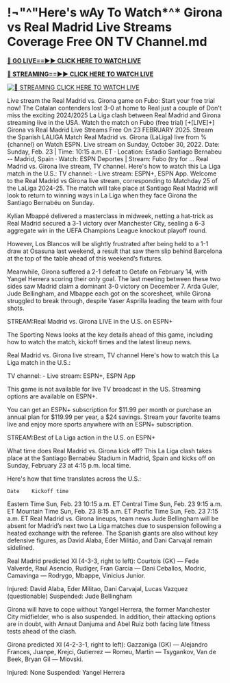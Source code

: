 # !¬"^"Here's wAy To Watch*^* Girona vs Real Madrid Live Streams Coverage Free ON TV Channel.md

**[🔴 GO LIVE==►► CLICK HERE TO WATCH LIVE](https://sushi-hour.blogspot.com/2025/02/soccer.html)**

**[🔴 STREAMING==►► CLICK HERE TO WATCH LIVE](https://sushi-hour.blogspot.com/2025/02/soccer.html)**

[![🔴 STREAMING CLICK HERE TO WATCH LIVE](https://blogger.googleusercontent.com/img/b/R29vZ2xl/AVvXsEiRpcxFFZMMTQJrucbc7W_PpOeHAAvL7i57WfnM-mI5TuD1e0jdacmEjLoYHYoR-T8sPzooCOApq6mHdX6ieT1MIGDBOap5u0G8q3ANgYrorrNaog8orgjYtsXbFb8OLatZD8ebcbbYw5GEpWMqCalvfjLnjOyPGpCWy03E7xe53v8rLkfpGce8TW2TJ4SV/s320/szxdcfgvbjnk.gif)](https://sushi-hour.blogspot.com/2025/02/soccer.html)

Live stream the Real Madrid vs. Girona game on Fubo: Start your free trial now! The Catalan contenders lost 3-0 at home to Real just a couple of
Don't miss the exciting 2024/2025 La Liga clash between Real Madrid and Girona streaming live in the USA. Watch the match on Fubo (free trial)
[+[LIVE]+] Girona vs Real Madrid Live Streams Free On 23 FEBRUARY 2025.
Stream the Spanish LALIGA Match Real Madrid vs. Girona (LaLiga) live from %{channel} on Watch ESPN. Live stream on Sunday, October 30, 2022.
Date: Sunday, Feb. 23 | Time: 10:15 a.m. ET · Location: Estadio Santiago Bernabeu -- Madrid, Spain · Watch: ESPN Deportes | Stream: Fubo (try for ...
Real Madrid vs. Girona live stream, TV channel. Here's how to watch this La Liga match in the U.S.: TV channel: - Live stream: ESPN+, ESPN App.
Welcome to the Real Madrid vs Girona live stream, corresponding to Matchday 25 of the LaLiga 2024-25. The match will take place at Santiago
Real Madrid will look to return to winning ways in La Liga when they face Girona the Santiago Bernabéu on Sunday.

Kylian Mbappé delivered a masterclass in midweek, netting a hat-trick as Real Madrid secured a 3-1 victory over Manchester City, sealing a 6-3 aggregate win in the UEFA Champions League knockout playoff round.

However, Los Blancos will be slightly frustrated after being held to a 1-1 draw at Osasuna last weekend, a result that saw them slip behind Barcelona at the top of the table ahead of this weekend’s fixtures.

Meanwhile, Girona suffered a 2-1 defeat to Getafe on February 14, with Yangel Herrera scoring their only goal. The last meeting between these two sides saw Madrid claim a dominant 3-0 victory on December 7. Arda Guler, Jude Bellingham, and Mbappe each got on the scoresheet, while Girona struggled to break through, despite Yaser Asprilla leading the team with four shots.


STREAM:Real Madrid vs. Girona LIVE in the U.S. on ESPN+

The Sporting News looks at the key details ahead of this game, including how to watch the match, kickoff times and the latest lineup news.

Real Madrid vs. Girona live stream, TV channel
Here's how to watch this La Liga match in the U.S.:

TV channel: -
Live stream: ESPN+, ESPN App

This game is not available for live TV broadcast in the US. Streaming options are available on ESPN+.

You can get an ESPN+ subscription for $11.99 per month or purchase an annual plan for $119.99 per year, a $24 savings. Stream your favorite teams live and enjoy more sports anywhere with an ESPN+ subscription.


STREAM:Best of La Liga action in the U.S. on ESPN+

What time does Real Madrid vs. Girona kick off?
This La Liga clash takes place at the Santiago Bernabéu Stadium in Madrid, Spain and kicks off on Sunday, February 23 at 4:15 p.m. local time.

Here's how that time translates across the U.S.:

 	Date	Kickoff time
Eastern Time	Sun, Feb. 23	10:15 a.m. ET
Central Time	Sun, Feb. 23	9:15 a.m. ET
Mountain Time	Sun, Feb. 23	8:15 a.m. ET
Pacific Time	Sun, Feb. 23	7:15 a.m. ET
Real Madrid vs. Girona lineups, team news
Jude Bellingham will be absent for Madrid’s next two La Liga matches due to suspension following a heated exchange with the referee. The Spanish giants are also without key defensive figures, as David Alaba, Éder Militão, and Dani Carvajal remain sidelined.

Real Madrid predicted XI (4-3-3, right to left): Courtois (GK) — Fede Valverde, Raul Asencio, Rudiger, Fran Garcia — Dani Ceballos, Modric, Camavinga — Rodrygo, Mbappe, Vinicius Junior.

Injured: David Alaba, Eder Militao, Dani Carvajal, Lucas Vazquez (questionable)
Suspended: Jude Bellingham

Girona will have to cope without Yangel Herrera, the former Manchester City midfielder, who is also suspended. In addition, their attacking options are in doubt, with Arnaut Danjuma and Abel Ruiz both facing late fitness tests ahead of the clash.

Girona predicted XI (4-2-3-1, right to left): Gazzaniga (GK) —  Alejandro Frances, Juanpe, Krejci, Gutierrez — Romeu, Martin — Tsygankov, Van de Beek, Bryan Gil — Miovski.

Injured: None
Suspended: Yangel Herrera

